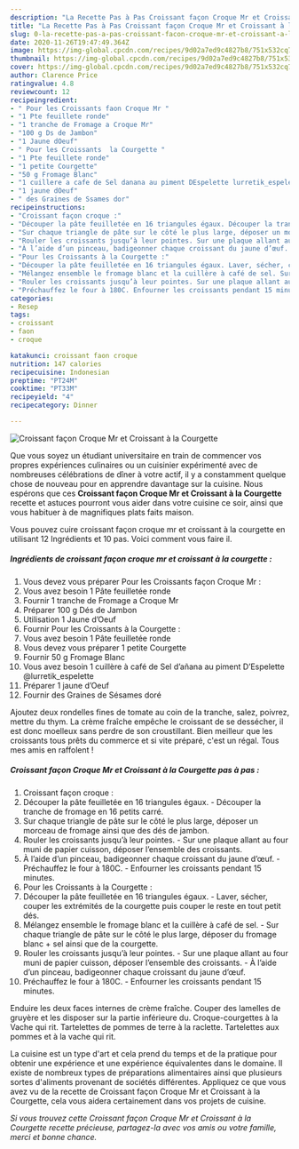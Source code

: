 ```yaml
---
description: "La Recette Pas à Pas Croissant façon Croque Mr et Croissant à la Courgette"
title: "La Recette Pas à Pas Croissant façon Croque Mr et Croissant à la Courgette"
slug: 0-la-recette-pas-a-pas-croissant-facon-croque-mr-et-croissant-a-la-courgette
date: 2020-11-26T19:47:49.364Z
image: https://img-global.cpcdn.com/recipes/9d02a7ed9c4827b8/751x532cq70/croissant-facon-croque-mr-et-croissant-a-la-courgette-photo-principale-de-la-recette.jpg
thumbnail: https://img-global.cpcdn.com/recipes/9d02a7ed9c4827b8/751x532cq70/croissant-facon-croque-mr-et-croissant-a-la-courgette-photo-principale-de-la-recette.jpg
cover: https://img-global.cpcdn.com/recipes/9d02a7ed9c4827b8/751x532cq70/croissant-facon-croque-mr-et-croissant-a-la-courgette-photo-principale-de-la-recette.jpg
author: Clarence Price
ratingvalue: 4.8
reviewcount: 12
recipeingredient:
- " Pour les Croissants faon Croque Mr "
- "1 Pte feuillete ronde"
- "1 tranche de Fromage a Croque Mr"
- "100 g Ds de Jambon"
- "1 Jaune dOeuf"
- " Pour les Croissants  la Courgette "
- "1 Pte feuillete ronde"
- "1 petite Courgette"
- "50 g Fromage Blanc"
- "1 cuillere a cafe de Sel danana au piment DEspelette lurretik_espelette"
- "1 jaune dOeuf"
- " des Graines de Ssames dor"
recipeinstructions:
- "Croissant façon croque :"
- "Découper la pâte feuilletée en 16 triangules égaux. Découper la tranche de fromage en 16 petits carré."
- "Sur chaque triangle de pâte sur le côté le plus large, déposer un morceau de fromage ainsi que des dés de jambon."
- "Rouler les croissants jusqu’à leur pointes. Sur une plaque allant au four muni de papier cuisson, déposer l’ensemble des croissants."
- "À l’aide d’un pinceau, badigeonner chaque croissant du jaune d’œuf. Préchauffez le four à 180C. Enfourner les croissants pendant 15 minutes."
- "Pour les Croissants à la Courgette :"
- "Découper la pâte feuilletée en 16 triangules égaux. Laver, sécher, couper les extrémités de la courgette puis couper le reste en tout petit dés."
- "Mélangez ensemble le fromage blanc et la cuillère à café de sel. Sur chaque triangle de pâte sur le côté le plus large, déposer du fromage blanc + sel ainsi que de la courgette."
- "Rouler les croissants jusqu’à leur pointes. Sur une plaque allant au four muni de papier cuisson, déposer l’ensemble des croissants. À l’aide d’un pinceau, badigeonner chaque croissant du jaune d’œuf."
- "Préchauffez le four à 180C. Enfourner les croissants pendant 15 minutes."
categories:
- Resep
tags:
- croissant
- faon
- croque

katakunci: croissant faon croque 
nutrition: 147 calories
recipecuisine: Indonesian
preptime: "PT24M"
cooktime: "PT33M"
recipeyield: "4"
recipecategory: Dinner

---
```



![Croissant façon Croque Mr et Croissant à la Courgette](https://img-global.cpcdn.com/recipes/9d02a7ed9c4827b8/751x532cq70/croissant-facon-croque-mr-et-croissant-a-la-courgette-photo-principale-de-la-recette.jpg)

Que vous soyez un étudiant universitaire en train de commencer vos propres expériences culinaires ou un cuisinier expérimenté avec de nombreuses célébrations de dîner à votre actif, il y a constamment quelque chose de nouveau pour en apprendre davantage sur la cuisine. Nous espérons que ces <strong> Croissant façon Croque Mr et Croissant à la Courgette </strong> recette et astuces pourront vous aider dans votre cuisine ce soir, ainsi que vous habituer à de magnifiques plats faits maison.

<!--inarticleads1-->

Vous pouvez cuire croissant façon croque mr et croissant à la courgette en utilisant 12 Ingrédients et 10 pas. Voici comment vous faire il.

##### Ingrédients de croissant façon croque mr et croissant à la courgette :

1. Vous devez vous préparer  Pour les Croissants façon Croque Mr :
1. Vous avez besoin 1 Pâte feuilletée ronde
1. Fournir 1 tranche de Fromage a Croque Mr
1. Préparer 100 g Dés de Jambon
1. Utilisation 1 Jaune d’Oeuf
1. Fournir  Pour les Croissants à la Courgette :
1. Vous avez besoin 1 Pâte feuilletée ronde
1. Vous devez vous préparer 1 petite Courgette
1. Fournir 50 g Fromage Blanc
1. Vous avez besoin 1 cuillère à café de Sel d’añana au piment D’Espelette @lurretik_espelette
1. Préparer 1 jaune d’Oeuf
1. Fournir  des Graines de Sésames doré


Ajoutez deux rondelles fines de tomate au coin de la tranche, salez, poivrez, mettre du thym. La crème fraîche empêche le croissant de se dessécher, il est donc moelleux sans perdre de son croustillant. Bien meilleur que les croissants tous prêts du commerce et si vite préparé, c&#39;est un régal. Tous mes amis en raffolent ! 

<!--inarticleads2-->

##### Croissant façon Croque Mr et Croissant à la Courgette pas à pas :

1. Croissant façon croque :
1. Découper la pâte feuilletée en 16 triangules égaux. - Découper la tranche de fromage en 16 petits carré.
1. Sur chaque triangle de pâte sur le côté le plus large, déposer un morceau de fromage ainsi que des dés de jambon.
1. Rouler les croissants jusqu’à leur pointes. - Sur une plaque allant au four muni de papier cuisson, déposer l’ensemble des croissants.
1. À l’aide d’un pinceau, badigeonner chaque croissant du jaune d’œuf. - Préchauffez le four à 180C. - Enfourner les croissants pendant 15 minutes.
1. Pour les Croissants à la Courgette :
1. Découper la pâte feuilletée en 16 triangules égaux. - Laver, sécher, couper les extrémités de la courgette puis couper le reste en tout petit dés.
1. Mélangez ensemble le fromage blanc et la cuillère à café de sel. - Sur chaque triangle de pâte sur le côté le plus large, déposer du fromage blanc + sel ainsi que de la courgette.
1. Rouler les croissants jusqu’à leur pointes. - Sur une plaque allant au four muni de papier cuisson, déposer l’ensemble des croissants. - À l’aide d’un pinceau, badigeonner chaque croissant du jaune d’œuf.
1. Préchauffez le four à 180C. - Enfourner les croissants pendant 15 minutes.


Enduire les deux faces internes de crème fraîche. Couper des lamelles de gruyère et les disposer sur la partie inférieure du. Croque-courgettes à la Vache qui rit. Tartelettes de pommes de terre à la raclette. Tartelettes aux pommes et à la vache qui rit. 

<!--inarticleads1-->

<p>
La cuisine est un type d'art et cela prend du temps et de la pratique pour obtenir une expérience et une expérience équivalentes dans le domaine. Il existe de nombreux types de préparations alimentaires ainsi que plusieurs sortes d'aliments provenant de sociétés différentes. Appliquez ce que vous avez vu de la recette de Croissant façon Croque Mr et Croissant à la Courgette, cela vous aidera certainement dans vos projets de cuisine.
</p>

<p>
<i>Si vous trouvez cette Croissant façon Croque Mr et Croissant à la Courgette recette précieuse, partagez-la avec vos amis ou votre famille, merci et bonne chance.</i>
</p>
